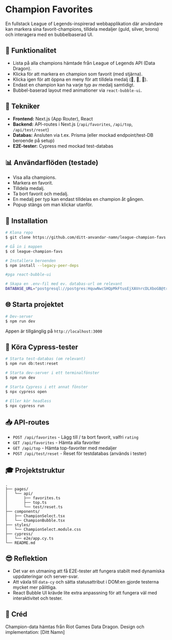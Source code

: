 # Champion Favorites

En fullstack League of Legends-inspirerad webbapplikation där användare kan markera sina favorit-champions, tilldela medaljer (guld, silver, brons) och interagera med en bubbelbaserad UI.

## 🌟 Funktionalitet

* Lista på alla champions hämtade från League of Legends API (Data Dragon).
* Klicka för att markera en champion som favorit (med stjärna).
* Klicka igen för att öppna en meny för att tilldela medalj (🥇, 🥈, 🥉).
* Endast en champion kan ha varje typ av medalj samtidigt.
* Bubbel-baserad layout med animationer via `react-bubble-ui`.

## 🚀 Tekniker

* **Frontend:** Next.js (App Router), React
* **Backend:** API-routes i Next.js (`/api/favorites`, `/api/top`, `/api/test/reset`)
* **Databas:** Ansluten via t.ex. Prisma (eller mockad endpoint/test-DB beroende på setup)
* **E2E-tester:** Cypress med mockad test-databas

## 📊 Användarflöden (testade)

* Visa alla champions.
* Markera en favorit.
* Tilldela medalj.
* Ta bort favorit och medalj.
* En medalj per typ kan endast tilldelas en champion åt gången.
* Popup stängs om man klickar utanför.

## 🔧 Installation

```bash
# Klona repo
$ git clone https://github.com/ditt-anvandar-namn/league-champion-favs.git

# Gå in i mappen
$ cd league-champion-favs

# Installera beroenden
$ npm install --legacy-peer-deps

#pga react-bubble-ui

# Skapa en .env-fil med ev. databas-url om relevant
DATABASE_URL="postgresql://postgres:HquwNwcSHQpMkFtusEjXAVnrcDLXboGB@trolley.proxy.rlwy.net:37774/railway"
```

## 🌐 Starta projektet

```bash
# Dev-server
$ npm run dev
```

Appen är tillgänglig på `http://localhost:3000`

## 🧪 Köra Cypress-tester

```bash
# Starta test-databas (om relevant)
$ npm run db:test:reset

# Starta dev-server i ett terminalfönster
$ npm run dev

# Starta Cypress i ett annat fönster
$ npx cypress open

# Eller kör headless
$ npx cypress run
```

## 📥 API-routes

* `POST /api/favorites` - Lägg till / ta bort favorit, valfri `rating`
* `GET /api/favorites` - Hämta alla favoriter
* `GET /api/top` - Hämta top-favoriter med medaljer
* `POST /api/test/reset` - Reset för testdatabas (används i tester)

## 🎓 Projektstruktur

```
.
├── pages/
│   └── api/
│       ├── favorites.ts
│       ├── top.ts
│       └── test/reset.ts
├── components/
│   ├── ChampionSelect.tsx
│   └── ChampionBubble.tsx
├── styles/
│   └── ChampionSelect.module.css
├── cypress/
│   └── e2e/app.cy.ts
└── README.md
```

## 😎 Reflektion

* Det var en utmaning att få E2E-tester att fungera stabilt med dynamiska uppdateringar och server-svar.
* Att växla till `data-cy` och sätta statusattribut i DOM\:en gjorde testerna mycket mer pålitliga.
* React Bubble UI krävde lite extra anpassning för att fungera väl med interaktivitet och tester.

## 🌟 Créd

Champion-data hämtas från Riot Games Data Dragon.
Design och implementation: \[Ditt Namn]
